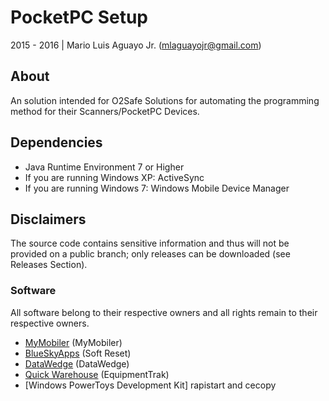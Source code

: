 # PocketPC Setup
2015 - 2016 | Mario Luis Aguayo Jr. (mlaguayojr@gmail.com)

## About
An solution intended for O2Safe Solutions for automating the programming method for their Scanners/PocketPC Devices.

## Dependencies
* Java Runtime Environment 7 or Higher
* If you are running Windows XP: ActiveSync
* If you are running Windows 7: Windows Mobile Device Manager

## Disclaimers
The source code contains sensitive information and thus will not be provided on a public branch; only releases can be downloaded (see Releases Section).

### Software
All software belong to their respective owners and all rights remain to their respective owners.

* [MyMobiler] (MyMobiler)
* [BlueSkyApps] (Soft Reset)
* [DataWedge] (DataWedge)
* [Quick Warehouse] (EquipmentTrak)
* [Windows PowerToys Development Kit] rapistart and cecopy

[MyMobiler]: http://www.mymobiler.com/windowsmobile.html
[BlueSkyApps]: https://blueskyapps.blogspot.com/
[DataWedge]: http://www.barcodedatalink.com/pages/datawedge.php
[Quick Warehouse]: #
